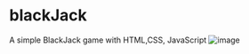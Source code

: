 # blackJack
A simple BlackJack game with HTML,CSS, JavaScript
![image](https://user-images.githubusercontent.com/9263674/228293717-dee1a30d-e9f6-4a70-b0a9-f9503ee284d6.png)
